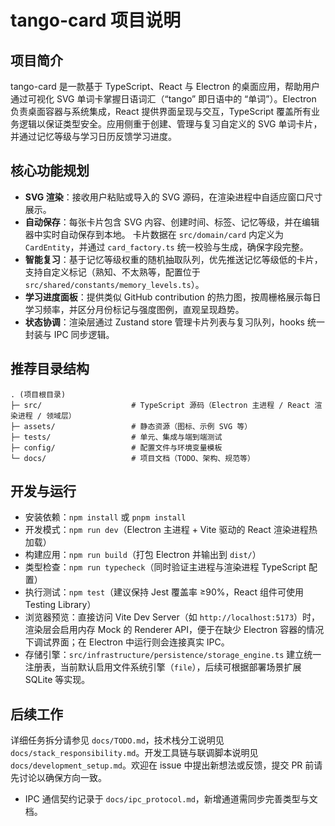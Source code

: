 # tango-card 项目说明

## 项目简介
tango-card 是一款基于 TypeScript、React 与 Electron 的桌面应用，帮助用户通过可视化 SVG 单词卡掌握日语词汇（“tango” 即日语中的 “单词”）。Electron 负责桌面容器与系统集成，React 提供界面呈现与交互，TypeScript 覆盖所有业务逻辑以保证类型安全。应用侧重于创建、管理与复习自定义的 SVG 单词卡片，并通过记忆等级与学习日历反馈学习进度。

## 核心功能规划
- **SVG 渲染**：接收用户粘贴或导入的 SVG 源码，在渲染进程中自适应窗口尺寸展示。
- **自动保存**：每张卡片包含 SVG 内容、创建时间、标签、记忆等级，并在编辑器中实时自动保存到本地。
  卡片数据在 `src/domain/card` 内定义为 `CardEntity`，并通过 `card_factory.ts` 统一校验与生成，确保字段完整。
- **智能复习**：基于记忆等级权重的随机抽取队列，优先推送记忆等级低的卡片，支持自定义标记（熟知、不太熟等，配置位于 `src/shared/constants/memory_levels.ts`）。
- **学习进度面板**：提供类似 GitHub contribution 的热力图，按周栅格展示每日学习频率，并区分月份标记与强度图例，直观呈现趋势。
- **状态协调**：渲染层通过 Zustand store 管理卡片列表与复习队列，hooks 统一封装与 IPC 同步逻辑。

## 推荐目录结构
```
. (项目根目录)
├─ src/                    # TypeScript 源码（Electron 主进程 / React 渲染进程 / 领域层）
├─ assets/                 # 静态资源（图标、示例 SVG 等）
├─ tests/                  # 单元、集成与端到端测试
├─ config/                 # 配置文件与环境变量模板
└─ docs/                   # 项目文档（TODO、架构、规范等）
```

## 开发与运行
- 安装依赖：`npm install` 或 `pnpm install`
- 开发模式：`npm run dev`（Electron 主进程 + Vite 驱动的 React 渲染进程热加载）
- 构建应用：`npm run build`（打包 Electron 并输出到 `dist/`）
- 类型检查：`npm run typecheck`（同时验证主进程与渲染进程 TypeScript 配置）
- 执行测试：`npm test`（建议保持 Jest 覆盖率 ≥90%，React 组件可使用 Testing Library）
- 浏览器预览：直接访问 Vite Dev Server（如 `http://localhost:5173`）时，渲染层会启用内存 Mock 的 Renderer API，便于在缺少 Electron 容器的情况下调试界面；在 Electron 中运行则会连接真实 IPC。
- 存储引擎：`src/infrastructure/persistence/storage_engine.ts` 建立统一注册表，当前默认启用文件系统引擎（`file`），后续可根据部署场景扩展 SQLite 等实现。

## 后续工作
 详细任务拆分请参见 `docs/TODO.md`，技术栈分工说明见 `docs/stack_responsibility.md`。开发工具链与联调脚本说明见 `docs/development_setup.md`。欢迎在 issue 中提出新想法或反馈，提交 PR 前请先讨论以确保方向一致。
- IPC 通信契约记录于 `docs/ipc_protocol.md`，新增通道需同步完善类型与文档。
